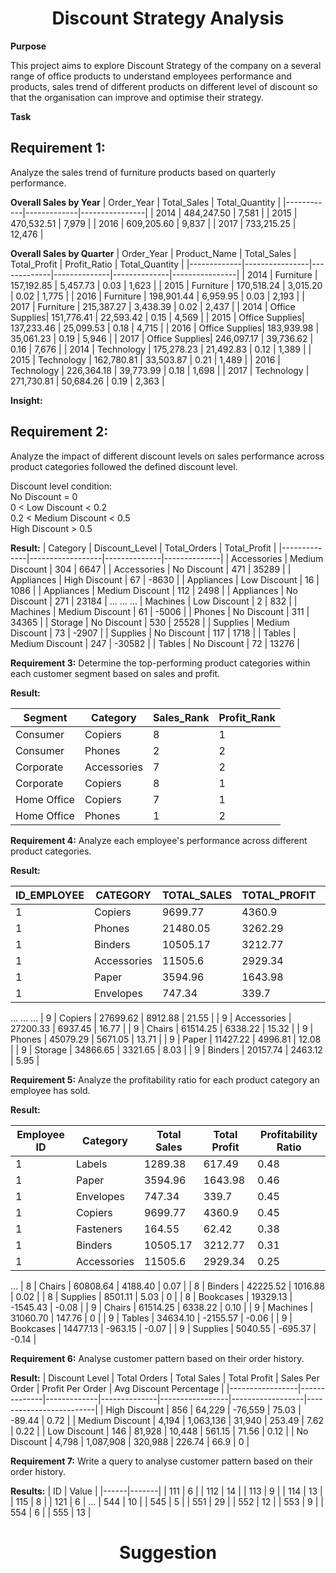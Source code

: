**<h1 align="center"> Discount Strategy Analysis </h1>**

**Purpose**

This project aims to explore Discount Strategy of the company on a several range of office products to understand employees performance and products, sales trend of different products on different level of discount so that the organisation can improve and optimise their strategy.

**Task**

**<h2>Requirement 1:</h2>** Analyze the sales trend of furniture products based on quarterly performance.

**Overall Sales by Year**
| Order_Year | Total_Sales | Total_Quantity |
|------------|-------------|----------------|
| 2014       | 484,247.50  | 7,581          |
| 2015       | 470,532.51  | 7,979          |
| 2016       | 609,205.60  | 9,837          |
| 2017       | 733,215.25  | 12,476         |

**Overall Sales by Quarter**
| Order_Year | Product_Name   | Total_Sales | Total_Profit | Profit_Ratio | Total_Quantity |
|-------------|----------------|-------------|--------------|--------------|----------------|
| 2014        | Furniture      | 157,192.85  | 5,457.73     | 0.03         | 1,623          |
| 2015        | Furniture      | 170,518.24  | 3,015.20     | 0.02         | 1,775          |
| 2016        | Furniture      | 198,901.44  | 6,959.95     | 0.03         | 2,193          |
| 2017        | Furniture      | 215,387.27  | 3,438.39     | 0.02         | 2,437          |
| 2014        | Office Supplies| 151,776.41  | 22,593.42    | 0.15         | 4,569          |
| 2015        | Office Supplies| 137,233.46  | 25,099.53    | 0.18         | 4,715          |
| 2016        | Office Supplies| 183,939.98  | 35,061.23    | 0.19         | 5,946          |
| 2017        | Office Supplies| 246,097.17  | 39,736.62    | 0.16         | 7,676          |
| 2014        | Technology     | 175,278.23  | 21,492.83    | 0.12         | 1,389          |
| 2015        | Technology     | 162,780.81  | 33,503.87    | 0.21         | 1,489          |
| 2016        | Technology     | 226,364.18  | 39,773.99    | 0.18         | 1,698          |
| 2017        | Technology     | 271,730.81  | 50,684.26    | 0.19         | 2,363          |

**Insight:**

**<h2> Requirement 2:</h2>** Analyze the impact of different discount levels on sales performance across product categories followed the defined discount level.

Discount level condition:\
No Discount = 0\
0 < Low Discount < 0.2\
0.2 < Medium Discount < 0.5\
High Discount > 0.5

**Result:**
| Category     | Discount_Level   | Total_Orders | Total_Profit |
|--------------|------------------|--------------|--------------|
| Accessories  | Medium Discount   | 304          | 6647         |
| Accessories  | No Discount       | 471          | 35289        |
| Appliances   | High Discount     | 67           | -8630        |
| Appliances   | Low Discount      | 16           | 1086         |
| Appliances   | Medium Discount   | 112          | 2498         |
| Appliances   | No Discount       | 271          | 23184        |
...
...
...
| Machines     | Low Discount      | 2            | 832          |
| Machines     | Medium Discount   | 61           | -5006        |
| Phones       | No Discount       | 311          | 34365        |
| Storage      | No Discount       | 530          | 25528        |
| Supplies     | Medium Discount   | 73           | -2907        |
| Supplies     | No Discount       | 117          | 1718         |
| Tables       | Medium Discount   | 247          | -30582       |
| Tables       | No Discount       | 72           | 13276        |


**Requirement 3:** Determine the top-performing product categories within each customer segment based on sales and profit.


**Result:**


| Segment        | Category    | Sales_Rank | Profit_Rank |
|----------------|-------------|------------|-------------|
| Consumer       | Copiers     | 8          | 1           |
| Consumer       | Phones      | 2          | 2           |
| Corporate      | Accessories  | 7          | 2           |
| Corporate      | Copiers     | 8          | 1           |
| Home Office    | Copiers     | 7          | 1           |
| Home Office    | Phones      | 1          | 2           |


**Requirement 4:** Analyze each employee's performance across different product categories.

**Result:**

| ID_EMPLOYEE | CATEGORY      | TOTAL_SALES | TOTAL_PROFIT | PROFIT_PERCENTAGE |
|-------------|---------------|-------------|--------------|--------------------|
| 1           | Copiers       | 9699.77     | 4360.9       | 19.25              |
| 1           | Phones        | 21480.05    | 3262.29      | 14.4               |
| 1           | Binders       | 10505.17    | 3212.77      | 14.18              |
| 1           | Accessories   | 11505.6     | 2929.34      | 12.93              |
| 1           | Paper         | 3594.96     | 1643.98      | 7.26               |
| 1           | Envelopes     | 747.34      | 339.7        | 1.5                |
...
...
...
| 9           | Copiers       | 27699.62    | 8912.88      | 21.55              |
| 9           | Accessories   | 27200.33    | 6937.45      | 16.77              |
| 9           | Chairs        | 61514.25    | 6338.22      | 15.32              |
| 9           | Phones        | 45079.29    | 5671.05      | 13.71              |
| 9           | Paper         | 11427.22    | 4996.81      | 12.08              |
| 9           | Storage       | 34866.65    | 3321.65      | 8.03               |
| 9           | Binders       | 20157.74    | 2463.12      | 5.95               |


**Requirement 5:** Analyze the profitability ratio for each product category an employee has sold.

**Result:**

| Employee ID | Category    | Total Sales | Total Profit | Profitability Ratio |
|-------------|-------------|-------------|--------------|---------------------|
| 1           | Labels      | 1289.38     | 617.49       | 0.48                |
| 1           | Paper       | 3594.96     | 1643.98      | 0.46                |
| 1           | Envelopes   | 747.34      | 339.7        | 0.45                |
| 1           | Copiers     | 9699.77     | 4360.9       | 0.45                |
| 1           | Fasteners   | 164.55      | 62.42        | 0.38                |
| 1           | Binders     | 10505.17    | 3212.77      | 0.31                |
| 1           | Accessories | 11505.6     | 2929.34      | 0.25                |
...
| 8           | Chairs       | 60808.64    | 4188.40      | 0.07                |
| 8           | Binders      | 42225.52    | 1016.88      | 0.02                |
| 8           | Supplies     | 8501.11     | 5.03         | 0                   |
| 8           | Bookcases    | 19329.13    | -1545.43     | -0.08               |
| 9           | Chairs       | 61514.25    | 6338.22      | 0.10                |
| 9           | Machines     | 31060.70    | 147.76       | 0                   |
| 9           | Tables       | 34634.10    | -2155.57     | -0.06               |
| 9           | Bookcases    | 14477.13    | -963.15      | -0.07               |
| 9           | Supplies     | 5040.55     | -695.37      | -0.14               |


**Requirement 6:** Analyse customer pattern based on their order history.

**Result:**
| Discount Level  | Total Orders | Total Sales | Total Profit | Sales Per Order | Profit Per Order | Avg Discount Percentage |
|-----------------|--------------|-------------|--------------|-----------------|------------------|-------------------------|
| High Discount   | 856          | 64,229      | -76,559      | 75.03           | -89.44           | 0.72                    |
| Medium Discount | 4,194        | 1,063,136   | 31,940       | 253.49          | 7.62             | 0.22                    |
| Low Discount    | 146          | 81,928      | 10,448       | 561.15          | 71.56            | 0.12                    |
| No Discount     | 4,798        | 1,087,908   | 320,988      | 226.74          | 66.9             | 0                       |

**Requirement 7:** Write a query to analyse customer pattern based on their order history.


**Results:**
| ID   | Value |
|------|-------|
| 111  | 6     |
| 112  | 14    |
| 113  | 9     |
| 114  | 13    |
| 115  | 8     |
| 121  | 6     |
...
| 544  | 10    |
| 545  | 5     |
| 551  | 29    |
| 552  | 12    |
| 553  | 9     |
| 554  | 6     |
| 555  | 13    |


**<h1 align="center"> Suggestion </h1>**
